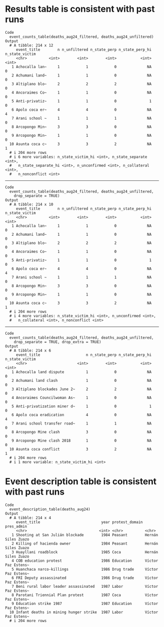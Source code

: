 # Results table is consistent with past runs

    Code
      event_counts_table(deaths_aug24_filtered, deaths_aug24_unfiltered)
    Output
      # A tibble: 214 x 12
         event_title        n n_unfiltered n_state_perp n_state_perp_hi n_state_victim
         <chr>          <int>        <int>        <int>           <int>          <int>
       1 Achocalla lan~     1            1            0              NA              0
       2 Achumani land~     1            1            0              NA              0
       3 Altiplano blo~     2            2            2              NA              0
       4 Ancoraimes Co~     1            1            0              NA              0
       5 Anti-privatiz~     1            1            0               1              0
       6 Apolo coca er~     4            4            0              NA              4
       7 Arani school ~     1            1            1              NA              0
       8 Arcopongo Min~     3            3            0              NA              0
       9 Arcopongo Min~     1            1            0              NA              0
      10 Asunta coca c~     3            3            2              NA              1
      # i 204 more rows
      # i 6 more variables: n_state_victim_hi <int>, n_state_separate <int>,
      #   n_state_separate_hi <int>, n_unconfirmed <int>, n_collateral <int>,
      #   n_nonconflict <int>

---

    Code
      event_counts_table(deaths_aug24_filtered, deaths_aug24_unfiltered,
        drop_separate = TRUE)
    Output
      # A tibble: 214 x 10
         event_title        n n_unfiltered n_state_perp n_state_perp_hi n_state_victim
         <chr>          <int>        <int>        <int>           <int>          <int>
       1 Achocalla lan~     1            1            0              NA              0
       2 Achumani land~     1            1            0              NA              0
       3 Altiplano blo~     2            2            2              NA              0
       4 Ancoraimes Co~     1            1            0              NA              0
       5 Anti-privatiz~     1            1            0               1              0
       6 Apolo coca er~     4            4            0              NA              4
       7 Arani school ~     1            1            1              NA              0
       8 Arcopongo Min~     3            3            0              NA              0
       9 Arcopongo Min~     1            1            0              NA              0
      10 Asunta coca c~     3            3            2              NA              1
      # i 204 more rows
      # i 4 more variables: n_state_victim_hi <int>, n_unconfirmed <int>,
      #   n_collateral <int>, n_nonconflict <int>

---

    Code
      event_counts_table(deaths_aug24_filtered, deaths_aug24_unfiltered,
        drop_separate = TRUE, drop_extra = TRUE)
    Output
      # A tibble: 214 x 6
         event_title                     n n_state_perp n_state_perp_hi n_state_victim
         <chr>                       <int>        <int>           <int>          <int>
       1 Achocalla land dispute          1            0              NA              0
       2 Achumani land clash             1            0              NA              0
       3 Altiplano blockades June 2~     2            2              NA              0
       4 Ancoraimes Councilwoman As~     1            0              NA              0
       5 Anti-privatization miner d~     1            0               1              0
       6 Apolo coca eradication          4            0              NA              4
       7 Arani school transfer road~     1            1              NA              0
       8 Arcopongo Mine clash            3            0              NA              0
       9 Arcopongo Mine clash 2018       1            0              NA              0
      10 Asunta coca conflict            3            2              NA              1
      # i 204 more rows
      # i 1 more variable: n_state_victim_hi <int>

# Event description table is consistent with past runs

    Code
      event_description_table(deaths_aug24)
    Output
      # A tibble: 214 x 4
         event_title                            year protest_domain pres_admin        
         <chr>                                 <int> <chr>          <chr>             
       1 Shooting at San Julián blockade        1984 Peasant        Hernán Siles Zuazo
       2 Killing of hacienda owner              1984 Peasant        Hernán Siles Zuazo
       3 Huayllani roadblock                    1985 Coca           Hernán Siles Zuazo
       4 COB education protest                  1986 Education      Víctor Paz Estens~
       5 Huanchaca narco-killings               1986 Drug trade     Víctor Paz Estens~
       6 FRI Deputy assassinated                1986 Drug trade     Víctor Paz Estens~
       7 Beni rural labor leader assassinated   1987 Labor          Víctor Paz Estens~
       8 Parotani Triennial Plan protest        1987 Coca           Víctor Paz Estens~
       9 Education strike 1987                  1987 Education      Víctor Paz Estens~
      10 Infant deaths in mining hunger strike  1987 Labor          Víctor Paz Estens~
      # i 204 more rows

